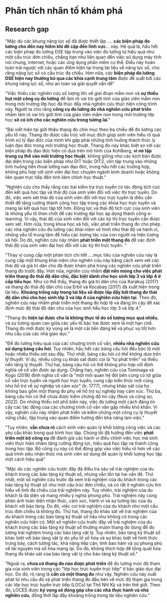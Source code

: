 # Phân tích nhân tố khám phá
## Research gap
"Mặc dù các khung năng lực số đã được thiết lập .... **các biện pháp đo lường cho đến nay hiếm khi đề cập đến lĩnh vực**... này. Hệ quả là, hầu hết các biện pháp đo lường DSE tập trung vào việc đo lường tự hiệu quả như một cấu trúc đơn chiều, chẳng hạn như liên quan đến việc sử dụng máy tính nói chung, internet, hoặc các ứng dụng phần mềm cụ thể. Điều này hoàn toàn trái ngược với các quan điểm hiện tại trong tài liệu về năng lực số, cho rằng năng lực số có cấu trúc đa chiều. Hơn nữa, các **biện pháp đo lường DSE hiện nay thường bỏ qua các khía cạnh trung tâm** được đề xuất bởi các khung năng lực số, như an toàn và giải quyết vấn đề"

"Việc thiếu các nghiên cứu số lượng lớn về giai đoạn mầm non và **sự thiếu hụt một công cụ đo lường** để làm rõ vai trò giới tính của giáo viên mầm non trong môi trường lớp học đã thúc đẩy nhà nghiên cứu thực hiện công trình này. Người ta cho rằng **công cụ đo lường do nhà nghiên cứu phát triển** nhằm làm rõ vai trò giới tính của giáo viên mầm non trong môi trường lớp học **sẽ có ích cho các nghiên cứu trong tương lai**."

"Bài viết hiện tại giới thiệu thang đo chín mục theo ba chiều để đo lường các yếu tố này. Thang đo được cấu trúc với mục đích giúp sinh viên hiểu rõ quá trình xử lý đạo đức của mình khi gặp phải những tình huống thách thức lý luận đạo đức trong môi trường học thuật. Thang đo này khác biệt so với các biện pháp đo đạo đức hiện có dựa trên mô hình của Kohlberg, **vì nó tập trung cụ thể vào môi trường học thuật**, không giống như các kịch bản được đại diện trong các biện pháp như DIT hoặc DIT2, vốn tập trung vào những tình huống tiến thoái lưỡng nan đạo đức, trong hầu hết các trường hợp, không phù hợp với sinh viên đại học chuyên ngành kinh doanh hoặc không liên quan trực tiếp đến tính liêm chính học thuật."

"Nghiên cứu cho thấy rằng các bài kiểm tra trực tuyến có tác động tích cực đến kết quả học tập và thái độ của sinh viên đối với việc thi trực tuyến. Do đó, việc xem xét thái độ của sinh viên đối với học trực tuyến là điều cần thiết để tăng cường thành công học tập trong các khóa học trực tuyến và mang lại kết quả học tập tốt hơn. Động lực và thái độ tích cực của sinh viên là những yếu tố then chốt để các trường đại học áp dụng thành công e-learning. Vì vậy, thái độ của sinh viên đối với các kỳ thi trực tuyến cần được xem xét. Hơn nữa, trong khoa học xã hội, việc phát triển thang đo cho phép các nhà nghiên cứu đo lường các khái niệm vô hình như thái độ và hành vi, những yếu tố trung tâm để hiểu các tương tác của con người và hiện tượng xã hội. Do đó, nghiên cứu này nhằm **phát triển một thang đo** để xác định thái độ của sinh viên đại học đối với các kỳ thi trực tuyến. "

"Thay vì cung cấp một phân tích chi tiết ....mục tiêu của nghiên cứu này là cung cấp một khung khái niệm cho nghiên cứu này bằng cách xem xét các thái độ và giá trị dân chủ đã được khám phá trong các nghiên cứu phát triển thang đo trước đây. Hơn nữa, nghiên cứu nhằm **đặt nền móng cho việc phát triển thang đo thái độ dân chủ, đặc biệt dành cho học sinh lớp 3 và lớp 4 ở cấp tiểu học**. Như có thể thấy, thang đo giá trị dân chủ của Karakuş (2017) và thang đo thái độ dân chủ của Erbil và Kocabaş (2017) đã xuất hiện trong tài liệu. **Khoảng trống này trong tài liệu sẽ được lấp đầy bởi thang đo thái độ dân chủ cho học sinh lớp 3 và lớp 4 của nghiên cứu hiện tại**. Theo đó, nghiên cứu này nhằm phát triển một thang đo hợp lệ và đáng tin cậy để xác định mức độ thái độ dân chủ của học sinh tiểu học lớp 3 và lớp 4."

"Thang đo **hiện tại được cho là không thực tế do số lượng mục quá nhiều**, và sự tương quan cao giữa các yếu tố bậc hai được xem là một hạn chế. Thang đo mới được kỳ vọng sẽ là một cải tiến đáng kể và phục vụ tốt hơn nhu cầu của các nhà giáo dục."

"Để đo lường hiệu quả của các chương trình cố vấn, **nhiều nhà nghiên cứu sử dụng bảng câu hỏi**. Tuy nhiên, hầu hết các bảng câu hỏi đều bộc lộ một hoặc nhiều thiếu sót sau đây. Thứ nhất, bảng câu hỏi _có thể không dựa trên lý thuyết_. Ví dụ, nhiều công cụ khảo sát được coi là "tự phát triển" và thiếu nền tảng lý thuyết. Thứ hai, bảng câu hỏi có thể không phù hợp với định nghĩa về cố vấn được áp dụng. Chẳng hạn, nghiên cứu của Tominaga và Kogo (2018) định nghĩa cố vấn là "một mối quan hệ đôi bên cùng có lợi giữa cố vấn trực tuyến và người học trực tuyến, cung cấp kiến thức mới cũng như hỗ trợ về sự nghiệp và cảm xúc" (tr. 1777), nhưng khảo sát của họ không bao gồm một thang đo phụ về hỗ trợ sự nghiệp hay cảm xúc. Thứ ba, bảng câu hỏi có thể chưa được kiểm chứng độ tin cậy (Nuis và cộng sự, 2022). Do những thiếu sót phổ biến này, việc đo lường một cách đáng tin cậy các tác động của các chương trình cố vấn vẫn gặp nhiều khó khăn. Vì vậy, nghiên cứu này nhằm phát triển và kiểm chứng một công cụ lý thuyết vững chắc, tập trung vào quan điểm hướng đến khả năng làm việc."

"Tuy nhiên, **vẫn chưa rõ** cách sinh viên quản lý khối lượng công việc và các yêu cầu khác trong quá trình học tập. Chúng tôi đã hướng đến việc **phát triển một bộ công cụ** để đánh giá các hành vi điều chỉnh việc học mà sinh viên thực hiện nhằm tăng cường động lực, hiệu quả học tập và thành công trong học tập. Bộ công cụ này có thể đóng góp vào việc hiểu rõ hơn về các quá trình siêu nhận thức mà sinh viên sử dụng để quản lý khối lượng học tập một cách hiệu quả"

"Mặc dù các nghiên cứu trước đây đã điều tra sâu về trải nghiệm của du khách trong các bảo tàng kỹ thuật số, nhưng vẫn tồn tại hai vấn đề. Thứ nhất, một số nghiên cứu trước đã xem trải nghiệm của du khách trong các bảo tàng kỹ thuật số như một cấu trúc đơn chiều, và có rất ít nghiên cứu tìm hiểu về tính đa chiều của trải nghiệm này. Tuy nhiên, trải nghiệm của du khách là đa diện và mang nhiều ý nghĩa phong phú. Trải nghiệm này cũng phản ánh toàn diện nhận thức, cảm xúc, hành vi và sự tương tác của du khách với bảo tàng. Do đó, việc coi trải nghiệm của du khách như một cấu trúc đơn chiều là không đủ. Thứ hai, thang đo khảo sát về trải nghiệm của du khách trong các bảo tàng kỹ thuật số hầu như không có trong các nghiên cứu hiện có. Một số nghiên cứu trước đây về trải nghiệm của du khách trong các bảo tàng kỹ thuật số thường mượn thang đo dùng để đo lường trải nghiệm trong các bảo tàng vật lý. Tuy nhiên, bảo tàng kỹ thuật số khác biệt với bảo tàng vật lý do yếu tố số hóa và sự khác biệt về hình thức trưng bày, cách tương tác, khả năng tiếp cận, tính bao hàm và sự phong phú về tài nguyên mà số hóa mang lại. Do đó, không thích hợp để tổng quát hóa thang đo khảo sát của bảo tàng vật lý cho bảo tàng kỹ thuật số."

"Ngoài ra, **chưa có thang đo nào được phát triển** để đo lường mức độ tham gia của sinh viên trong các "lớp học trực tuyến trực tiếp" ở bậc giáo dục đại học. Do đó, rõ ràng là **cần có một thang đo** như vậy. Nghiên cứu này xuất phát từ nhu cầu đó và phát triển thang đo đầu tiên về mức độ tham gia trong các lớp học trực tuyến trực tiếp (LOCs) tại Thổ Nhĩ Kỳ và trên thế giới. Theo đó, LOCES được **kỳ vọng sẽ đóng góp cho các nhà thực hành và nhà nghiên cứu**, đồng thời lấp đầy khoảng trống trong tài liệu nghiên cứu."
